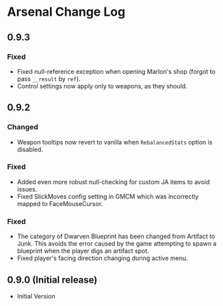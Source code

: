 ﻿# Arsenal Change Log

## 0.9.3

### Fixed

* Fixed null-reference exception when opening Marlon's shop (forgot to pass `__result` by `ref`).
* Control settings now apply only to weapons, as they should.

## 0.9.2

### Changed

* Weapon tooltips now revert to vanilla when `RebalancedStats` option is disabled.

### Fixed

* Added even more robust null-checking for custom JA items to avoid issues.
* Fixed SlickMoves config setting in GMCM which was incorrectly mapped to FaceMouseCursor.

### Fixed

* The category of Dwarven Blueprint has been changed from Artifact to Junk. This avoids the error caused by the game attempting to spawn a blueprint when the player digs an artifact spot.
* Fixed player's facing direction changing during active menu.

## 0.9.0 (Initial release)

* Initial Version